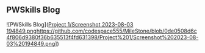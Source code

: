 ## PWSkills Blog
![PWSkills Blog]([Project 1/Screenshot 2023-08-03 194849.png](https://github.com/codespace555/MileStone/blob/0de0508d6c4f806d9380f36b635513f4fd631398/Project%201/Screenshot%202023-08-03%20194849.png)https://github.com/codespace555/MileStone/blob/0de0508d6c4f806d9380f36b635513f4fd631398/Project%201/Screenshot%202023-08-03%20194849.png])

